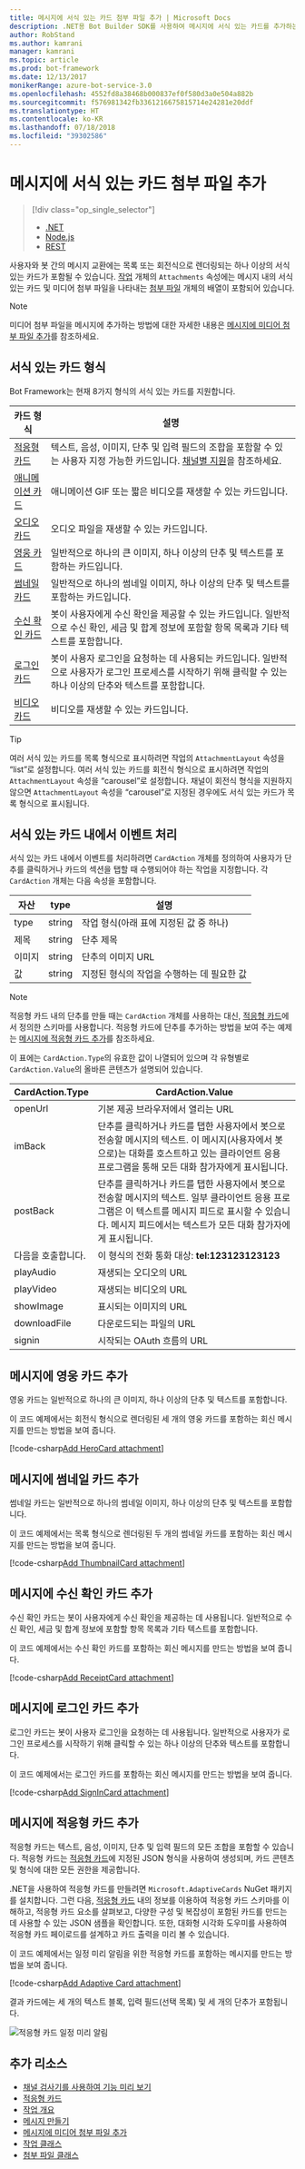 ```yaml
---
title: 메시지에 서식 있는 카드 첨부 파일 추가 | Microsoft Docs
description: .NET용 Bot Builder SDK를 사용하여 메시지에 서식 있는 카드를 추가하는 방법을 알아봅니다.
author: RobStand
ms.author: kamrani
manager: kamrani
ms.topic: article
ms.prod: bot-framework
ms.date: 12/13/2017
monikerRange: azure-bot-service-3.0
ms.openlocfilehash: 4552fd8a38468b000837ef0f580d3a0e504a882b
ms.sourcegitcommit: f576981342fb3361216675815714e24281e20ddf
ms.translationtype: HT
ms.contentlocale: ko-KR
ms.lasthandoff: 07/18/2018
ms.locfileid: "39302586"
---
```

# <a name="add-rich-card-attachments-to-messages"></a>메시지에 서식 있는 카드 첨부 파일 추가
> [!div class="op_single_selector"]
> - [.NET](../dotnet/bot-builder-dotnet-add-rich-card-attachments.md)
> - [Node.js](../nodejs/bot-builder-nodejs-send-rich-cards.md)
> - [REST](../rest-api/bot-framework-rest-connector-add-rich-cards.md)

사용자와 봇 간의 메시지 교환에는 목록 또는 회전식으로 렌더링되는 하나 이상의 서식 있는 카드가 포함될 수 있습니다. <a href="https://docs.botframework.com/en-us/csharp/builder/sdkreference/dc/d2f/class_microsoft_1_1_bot_1_1_connector_1_1_activity.html" target="_blank">작업</a> 개체의 `Attachments` 속성에는 메시지 내의 서식 있는 카드 및 미디어 첨부 파일을 나타내는 <a href="https://docs.microsoft.com/en-us/dotnet/api/microsoft.bot.connector.attachments?view=botconnector-3.12.2.4" target="_blank">첨부 파일</a> 개체의 배열이 포함되어 있습니다. 

> [!NOTE]
> 미디어 첨부 파일을 메시지에 추가하는 방법에 대한 자세한 내용은 [메시지에 미디어 첨부 파일 추가](bot-builder-dotnet-add-media-attachments.md)를 참조하세요.

## <a name="types-of-rich-cards"></a>서식 있는 카드 형식

Bot Framework는 현재 8가지 형식의 서식 있는 카드를 지원합니다. 

| 카드 형식 | 설명 |
|----|----|
| <a href="/adaptive-cards/get-started/bots">적응형 카드</a> | 텍스트, 음성, 이미지, 단추 및 입력 필드의 조합을 포함할 수 있는 사용자 지정 가능한 카드입니다. [채널별 지원](/adaptive-cards/get-started/bots#channel-status)을 참조하세요.  |
| [애니메이션 카드][animationCard] | 애니메이션 GIF 또는 짧은 비디오를 재생할 수 있는 카드입니다. |
| [오디오 카드][audioCard] | 오디오 파일을 재생할 수 있는 카드입니다. |
| [영웅 카드][heroCard] | 일반적으로 하나의 큰 이미지, 하나 이상의 단추 및 텍스트를 포함하는 카드입니다. |
| [썸네일 카드][thumbnailCard] | 일반적으로 하나의 썸네일 이미지, 하나 이상의 단추 및 텍스트를 포함하는 카드입니다. |
| [수신 확인 카드][receiptCard] | 봇이 사용자에게 수신 확인을 제공할 수 있는 카드입니다. 일반적으로 수신 확인, 세금 및 합계 정보에 포함할 항목 목록과 기타 텍스트를 포함합니다. |
| [로그인 카드][signinCard] | 봇이 사용자 로그인을 요청하는 데 사용되는 카드입니다. 일반적으로 사용자가 로그인 프로세스를 시작하기 위해 클릭할 수 있는 하나 이상의 단추와 텍스트를 포함합니다. |
| [비디오 카드][videoCard] | 비디오를 재생할 수 있는 카드입니다. |

> [!TIP]
> 여러 서식 있는 카드를 목록 형식으로 표시하려면 작업의 `AttachmentLayout` 속성을 “list”로 설정합니다. 여러 서식 있는 카드를 회전식 형식으로 표시하려면 작업의 `AttachmentLayout` 속성을 “carousel”로 설정합니다. 채널이 회전식 형식을 지원하지 않으면 `AttachmentLayout` 속성을 “carousel”로 지정된 경우에도 서식 있는 카드가 목록 형식으로 표시됩니다.

## <a name="process-events-within-rich-cards"></a>서식 있는 카드 내에서 이벤트 처리

서식 있는 카드 내에서 이벤트를 처리하려면 `CardAction` 개체를 정의하여 사용자가 단추를 클릭하거나 카드의 섹션을 탭할 때 수행되어야 하는 작업을 지정합니다. 각 `CardAction` 개체는 다음 속성을 포함합니다.

| 자산 | type | 설명 | 
|----|----|----|
| type | string | 작업 형식(아래 표에 지정된 값 중 하나) |
| 제목 | string | 단추 제목 |
| 이미지 | string | 단추의 이미지 URL |
| 값 | string | 지정된 형식의 작업을 수행하는 데 필요한 값 |

> [!NOTE]
> 적응형 카드 내의 단추를 만들 때는 `CardAction` 개체를 사용하는 대신, <a href="http://adaptivecards.io" target="_blank">적응형 카드</a>에서 정의한 스키마를 사용합니다. 적응형 카드에 단추를 추가하는 방법을 보여 주는 예제는 [메시지에 적응형 카드 추가](#adaptive-card)를 참조하세요.

이 표에는 `CardAction.Type`의 유효한 값이 나열되어 있으며 각 유형별로 `CardAction.Value`의 올바른 콘텐츠가 설명되어 있습니다.

| CardAction.Type | CardAction.Value | 
|----|----|
| openUrl | 기본 제공 브라우저에서 열리는 URL |
| imBack | 단추를 클릭하거나 카드를 탭한 사용자에서 봇으로 전송할 메시지의 텍스트. 이 메시지(사용자에서 봇으로)는 대화를 호스트하고 있는 클라이언트 응용 프로그램을 통해 모든 대화 참가자에게 표시됩니다. |
| postBack | 단추를 클릭하거나 카드를 탭한 사용자에서 봇으로 전송할 메시지의 텍스트. 일부 클라이언트 응용 프로그램은 이 텍스트를 메시지 피드로 표시할 수 있습니다. 메시지 피드에서는 텍스트가 모든 대화 참가자에게 표시됩니다. |
| 다음을 호출합니다. | 이 형식의 전화 통화 대상: **tel:123123123123** |
| playAudio | 재생되는 오디오의 URL |
| playVideo | 재생되는 비디오의 URL |
| showImage | 표시되는 이미지의 URL |
| downloadFile | 다운로드되는 파일의 URL |
| signin | 시작되는 OAuth 흐름의 URL |

## <a name="add-a-hero-card-to-a-message"></a>메시지에 영웅 카드 추가

영웅 카드는 일반적으로 하나의 큰 이미지, 하나 이상의 단추 및 텍스트를 포함합니다. 

이 코드 예제에서는 회전식 형식으로 렌더링된 세 개의 영웅 카드를 포함하는 회신 메시지를 만드는 방법을 보여 줍니다. 

[!code-csharp[Add HeroCard attachment](../includes/code/dotnet-add-attachments.cs#addHeroCardAttachment)]

## <a name="add-a-thumbnail-card-to-a-message"></a>메시지에 썸네일 카드 추가

썸네일 카드는 일반적으로 하나의 썸네일 이미지, 하나 이상의 단추 및 텍스트를 포함합니다. 

이 코드 예제에서는 목록 형식으로 렌더링된 두 개의 썸네일 카드를 포함하는 회신 메시지를 만드는 방법을 보여 줍니다. 

[!code-csharp[Add ThumbnailCard attachment](../includes/code/dotnet-add-attachments.cs#addThumbnailCardAttachment)]

## <a name="add-a-receipt-card-to-a-message"></a>메시지에 수신 확인 카드 추가

수신 확인 카드는 봇이 사용자에게 수신 확인을 제공하는 데 사용됩니다. 일반적으로 수신 확인, 세금 및 합계 정보에 포함할 항목 목록과 기타 텍스트를 포함합니다. 

이 코드 예제에서는 수신 확인 카드를 포함하는 회신 메시지를 만드는 방법을 보여 줍니다. 

[!code-csharp[Add ReceiptCard attachment](../includes/code/dotnet-add-attachments.cs#addReceiptCardAttachment)]

## <a name="add-a-sign-in-card-to-a-message"></a>메시지에 로그인 카드 추가

로그인 카드는 봇이 사용자 로그인을 요청하는 데 사용됩니다. 일반적으로 사용자가 로그인 프로세스를 시작하기 위해 클릭할 수 있는 하나 이상의 단추와 텍스트를 포함합니다. 

이 코드 예제에서는 로그인 카드를 포함하는 회신 메시지를 만드는 방법을 보여 줍니다.

[!code-csharp[Add SignInCard attachment](../includes/code/dotnet-add-attachments.cs#addSignInCardAttachment)]

## <a id="adaptive-card"></a> 메시지에 적응형 카드 추가

적응형 카드는 텍스트, 음성, 이미지, 단추 및 입력 필드의 모든 조합을 포함할 수 있습니다. 적응형 카드는 <a href="http://adaptivecards.io" target="_blank">적응형 카드</a>에 지정된 JSON 형식을 사용하여 생성되며, 카드 콘텐츠 및 형식에 대한 모든 권한을 제공합니다. 

.NET을 사용하여 적응형 카드를 만들려면 `Microsoft.AdaptiveCards` NuGet 패키지를 설치합니다. 그런 다음, <a href="http://adaptivecards.io" target="_blank">적응형 카드</a> 내의 정보를 이용하여 적응형 카드 스키마를 이해하고, 적응형 카드 요소를 살펴보고, 다양한 구성 및 복잡성이 포함된 카드를 만드는 데 사용할 수 있는 JSON 샘플을 확인합니다. 또한, 대화형 시각화 도우미를 사용하여 적응형 카드 페이로드를 설계하고 카드 출력을 미리 볼 수 있습니다.

이 코드 예제에서는 일정 미리 알림을 위한 적응형 카드를 포함하는 메시지를 만드는 방법을 보여 줍니다. 

[!code-csharp[Add Adaptive Card attachment](../includes/code/dotnet-add-attachments.cs#addAdaptiveCardAttachment)]

결과 카드에는 세 개의 텍스트 블록, 입력 필드(선택 목록) 및 세 개의 단추가 포함됩니다.

![적응형 카드 일정 미리 알림](../media/adaptive-card-reminder.png)

## <a name="additional-resources"></a>추가 리소스

- [채널 검사기를 사용하여 기능 미리 보기][inspector]
- <a href="http://adaptivecards.io" target="_blank">적응형 카드</a>
- [작업 개요](bot-builder-dotnet-activities.md)
- [메시지 만들기](bot-builder-dotnet-create-messages.md)
- [메시지에 미디어 첨부 파일 추가](bot-builder-dotnet-add-media-attachments.md)
- <a href="https://docs.botframework.com/en-us/csharp/builder/sdkreference/dc/d2f/class_microsoft_1_1_bot_1_1_connector_1_1_activity.html" target="_blank">작업 클래스</a>
- <a href="https://docs.microsoft.com/en-us/dotnet/api/microsoft.bot.connector.attachments?view=botconnector-3.12.2.4" target="_blank">첨부 파일 클래스</a>

[animationCard]: /dotnet/api/microsoft.bot.connector.animationcard

[audioCard]: /dotnet/api/microsoft.bot.connector.audiocard 

[heroCard]: /dotnet/api/microsoft.bot.connector.herocard 

[thumbnailCard]: /dotnet/api/microsoft.bot.connector.thumbnailcard 

[receiptCard]: /dotnet/api/microsoft.bot.connector.receiptcard 

[signinCard]: /dotnet/api/microsoft.bot.connector.signincard 

[videoCard]: /dotnet/api/microsoft.bot.connector.videocard

[inspector]: ../bot-service-channel-inspector.md
